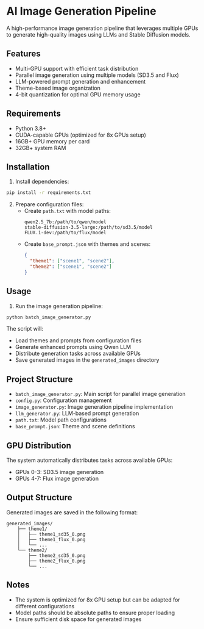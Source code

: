 # AI Image Generation Pipeline

A high-performance image generation pipeline that leverages multiple GPUs to generate high-quality images using LLMs and Stable Diffusion models.

## Features

- Multi-GPU support with efficient task distribution
- Parallel image generation using multiple models (SD3.5 and Flux)
- LLM-powered prompt generation and enhancement
- Theme-based image organization
- 4-bit quantization for optimal GPU memory usage

## Requirements

- Python 3.8+
- CUDA-capable GPUs (optimized for 8x GPUs setup)
- 16GB+ GPU memory per card
- 32GB+ system RAM

## Installation

1. Install dependencies:
```bash
pip install -r requirements.txt
```

2. Prepare configuration files:
   - Create `path.txt` with model paths:
     ```
     qwen2.5_7b:/path/to/qwen/model
     stable-diffusion-3.5-large:/path/to/sd3.5/model
     FLUX.1-dev:/path/to/flux/model
     ```
   - Create `base_prompt.json` with themes and scenes:
     ```json
     {
       "theme1": ["scene1", "scene2"],
       "theme2": ["scene1", "scene2"]
     }
     ```

## Usage

1. Run the image generation pipeline:
```bash
python batch_image_generator.py
```

The script will:
- Load themes and prompts from configuration files
- Generate enhanced prompts using Qwen LLM
- Distribute generation tasks across available GPUs
- Save generated images in the `generated_images` directory

## Project Structure

- `batch_image_generator.py`: Main script for parallel image generation
- `config.py`: Configuration management
- `image_generator.py`: Image generation pipeline implementation
- `llm_generator.py`: LLM-based prompt generation
- `path.txt`: Model path configurations
- `base_prompt.json`: Theme and scene definitions

## GPU Distribution

The system automatically distributes tasks across available GPUs:
- GPUs 0-3: SD3.5 image generation
- GPUs 4-7: Flux image generation

## Output Structure

Generated images are saved in the following format:
```
generated_images/
    ├── theme1/
    │   ├── theme1_sd35_0.png
    │   ├── theme1_flux_0.png
    │   └── ...
    └── theme2/
        ├── theme2_sd35_0.png
        ├── theme2_flux_0.png
        └── ...
```

## Notes

- The system is optimized for 8x GPU setup but can be adapted for different configurations
- Model paths should be absolute paths to ensure proper loading
- Ensure sufficient disk space for generated images
